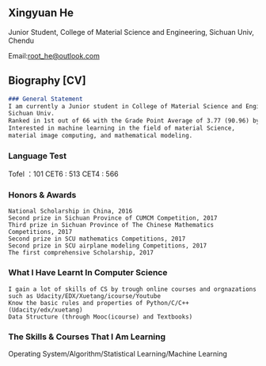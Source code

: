## Xingyuan He

Junior Student, College of Material Science and Engineering, Sichuan Univ, Chendu

Email:root_he@outlook.com

## Biography [CV]
```markdown
### General Statement
I am currently a Junior student in College of Material Science and Engineering,
Sichuan Univ. 
Ranked in 1st out of 66 with the Grade Point Average of 3.77 (90.96) by now.
Interested in machine learning in the field of material Science,
material image computing, and mathematical modeling.

```
### Language Test
Tofel ：101
CET6  : 513
CET4  : 566
### Honors & Awards
```
National Scholarship in China, 2016
Second prize in Sichuan Province of CUMCM Competition, 2017
Third prize in Sichuan Province of The Chinese Mathematics Competitions, 2017
Second prize in SCU mathematics Competitions, 2017
Second prize in SCU airplane modeling Competitions, 2017
The first comprehensive Scholarship, 2017
```
### What I Have Learnt In Computer Science
```
I gain a lot of skills of CS by trough online courses and orgnazations 
such as Udacity/EDX/Xuetang/icourse/Youtube
Know the basic rules and properties of Python/C/C++ (Udacity/edx/xuetang)
Data Structure (through Mooc(icourse) and Textbooks)
```
### The Skills & Courses That I Am Learning
Operating System/Algorithm/Statistical Learning/Machine Learning
